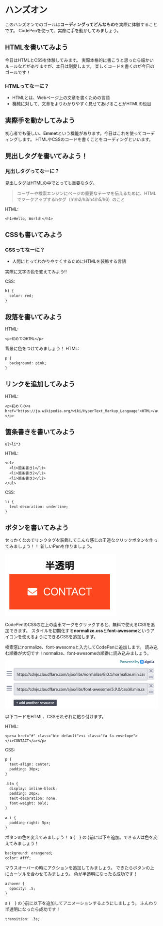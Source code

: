 # ハンズオン

このハンズオンでのゴールは**コーディングってどんなもの**を実際に体験することです。
CodePenを使って、実際に手を動かしてみましょう。

## HTMLを書いてみよう

今日はHTMLとCSSを体験してみます。
実際本格的に書こうと思ったら細かいルールなどがありますが、本日は割愛します。
楽しくコードを書くのが今日のゴールです！

### HTMLってなーに？

* HTMLとは、Webページ上の文章を書くための言語
* 機械に対して、文章をよりわかりやすく見せてあげることがHTMLの役目

## 実際手を動かしてみよう

初心者でも優しい、**Emmet**という機能があります。今日はこれを使ってコーディングします。
HTMLやCSSのコードを書くことをコーディングといいます。

## 見出しタグを書いてみよう！

### 見出しタグってなーに？

見出しタグはHTMLの中でとっても重要なタグ。
> ユーザーや検索エンジンにページの重要なテーマを伝えるために、HTMLでマークアップするhタグ（h1/h2/h3/h4/h5/h6）のこと

HTML:
```
<h1>Hello, World!</h1>
```

## CSSも書いてみよう

### CSSってなーに？

* 人間にとってわかりやすくするためにHTMLを装飾する言語

実際に文字の色を変えてみよう!!

CSS:
```
h1 {
  color: red;
}
```

## 段落を書いてみよう

HTML:
```
<p>初めてのHTML</p>
```

背景に色をつけてみましょう！
HTML:
```
p {
  background: pink;
}
```

## リンクを追加してみよう

HTML:
```
<p>初めての<a href="https://ja.wikipedia.org/wiki/HyperText_Markup_Language">HTML</a></p>
```

## 箇条書きを書いてみよう

```
ul>li*3
```

HTML:
```
<ul>
  <li>箇条書き1</li>
  <li>箇条書き2</li>
  <li>箇条書き3</li>
</ul>
```

CSS:
```
li {
  text-decoration: underline;
}
```

## ボタンを書いてみよう

せっかくなのでリンクタグを装飾してこんな感じの王道なクリックボタンを作ってみましょう！！
新しいPenを作りましょう。

![ボタン](https://github.com/camillenexseed/special_class_okinawa/blob/master/images/btn.png)

CodePenのCSSの左上の歯車マークをクリックすると、無料で使えるCSSを追加できます。
スタイルを初期化する**normalize.css**と**font-awesome**というアイコンを使えるようにできるCSSを追加します。

検索窓にnormalize、font-awesomeと入力してCodePenに追加します。
読み込む順番が大切です！normalize、font-awesomeの順番に読み込みましょう。

![CSSを追加する](https://github.com/camillenexseed/special_class_okinawa/blob/master/images/css_add.png)

以下コードをHTML、CSSそれぞれに貼り付けます。

HTML:
```
<p><a href="#" class="btn default"><i class="fa fa-envelope"></i>CONTACT</a></p>
```

CSS:
```
p {
  text-align: center;
  padding: 30px;
}

.btn {
  display: inline-block;
  padding: 20px;
  text-decoration: none;
  font-weight: bold;
}

a i {
  padding-right: 5px;
}
```

ボタンの色を変えてみましょう！
a {　} の }前に以下を追加。できる人は色を変えてみましょう！
```
background: orangered;
color: #fff;
```

マウスオーバーの時にアクションを追加してみましょう。
できたらボタンの上にカーソルを合わせてみましょう。
色が半透明になったら成功です！

```
a:hover {
  opacity: .5;
}
```

a {　} の }前に以下を追加してアニメーションするようにしましょう。
ふんわり半透明になったら成功です！

```
transition: .3s;
```
